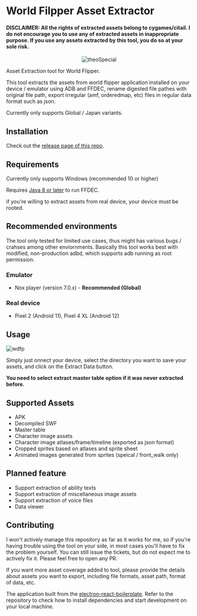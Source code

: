 # World Filpper Asset Extractor

#### DISCLAIMER: All the rights of extracted assets belong to cygames/citail. I do not encourage you to use any of extracted assets in inappropriate purpose. If you use any assets extracted by this tool, you do so at your sole risk.

<p align="center">
 <img src="https://user-images.githubusercontent.com/19164553/150029824-aace84ff-766d-4555-ba72-794d610761b5.gif" alt="theoSpecial" />
</p>

Asset Extraction tool for World Flipper.

This tool extracts the assets from world flipper application installed on your device / emulator using ADB and FFDEC, rename digested file pathes with original file path, export irregular (amf, orderedmap, etc) files in regular data format such as json.

Currently only supports Global / Japan variants. 

## Installation

Check out the [release page of this repo](https://github.com/ScripterSugar/wdfp-extractor/releases).

## Requirements

Currently only supports Windows (recommended 10 or higher)

Requires [Java 8 or later](https://www.java.com/en/download/) to run FFDEC.

if you're willing to extract assets from real device, your device must be rooted.

## Recommended environments

The tool only tested for limited use cases, thus might has various bugs / crahses among other enviornments. Basically this tool works best with modified, non-production adbd, which supports adb running as root permission.

### Emulator
- Nox player (version 7.0.x) - **Recommended (Global)**

### Real device
- Pixel 2 (Android 11), Pixel 4 XL (Android 12)

## Usage
![wdfp](https://user-images.githubusercontent.com/19164553/149924519-91e016e3-5ac7-4d97-a8f3-c7c833f79e76.gif)

Simply just onnect your device, select the directory you want to save your assets, and click on the Extract Data button.

**You need to select extract master table option if it was never extracted before.**

## Supported Assets
- APK
- Decompiled SWF
- Master table
- Character image assets
- Character image atlases/frame/timeline (exported as json format)
- Cropped sprites based on atlases and sprite sheet
- Animated images generated from sprites (speical / front_walk only)

## Planned feature
- Support extraction of ability texts
- Support extraction of miscellaneous image assets
- Support extraction of voice files
- Data viewer

## Contributing

I won't actively manage this repository as far as it works for me, so if you're having trouble using the tool on your side, in most cases you'll have to fix the problem yourself. You can still issue the tickets, but do not expect me to actively fix it. Please feel free to open any PR.

If you want more asset coverage added to tool, please provide the details about assets you want to export, including file formats, asset path, format of data, etc.

The application built from the [electron-react-boilerplate](https://github.com/electron-react-boilerplate/electron-react-boilerplate). Refer to the repository to check how to install dependencies and start development on your local machine.




